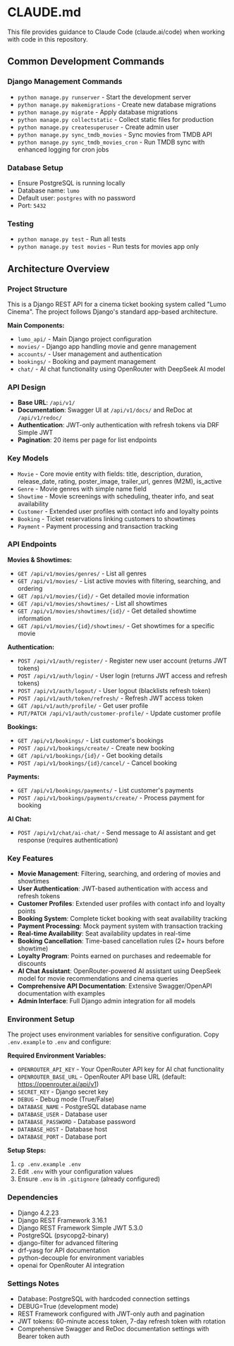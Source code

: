 # CLAUDE.md

This file provides guidance to Claude Code (claude.ai/code) when working with code in this repository.

## Common Development Commands

### Django Management Commands
- `python manage.py runserver` - Start the development server
- `python manage.py makemigrations` - Create new database migrations
- `python manage.py migrate` - Apply database migrations
- `python manage.py collectstatic` - Collect static files for production
- `python manage.py createsuperuser` - Create admin user
- `python manage.py sync_tmdb_movies` - Sync movies from TMDB API
- `python manage.py sync_tmdb_movies_cron` - Run TMDB sync with enhanced logging for cron jobs

### Database Setup
- Ensure PostgreSQL is running locally
- Database name: `lumo`
- Default user: `postgres` with no password
- Port: `5432`

### Testing
- `python manage.py test` - Run all tests
- `python manage.py test movies` - Run tests for movies app only

## Architecture Overview

### Project Structure
This is a Django REST API for a cinema ticket booking system called "Lumo Cinema". The project follows Django's standard app-based architecture.

**Main Components:**
- `lumo_api/` - Main Django project configuration
- `movies/` - Django app handling movie and genre management
- `accounts/` - User management and authentication
- `bookings/` - Booking and payment management
- `chat/` - AI chat functionality using OpenRouter with DeepSeek AI model

### API Design
- **Base URL**: `/api/v1/`
- **Documentation**: Swagger UI at `/api/v1/docs/` and ReDoc at `/api/v1/redoc/`
- **Authentication**: JWT-only authentication with refresh tokens via DRF Simple JWT
- **Pagination**: 20 items per page for list endpoints

### Key Models
- `Movie` - Core movie entity with fields: title, description, duration, release_date, rating, poster_image, trailer_url, genres (M2M), is_active
- `Genre` - Movie genres with simple name field
- `Showtime` - Movie screenings with scheduling, theater info, and seat availability
- `Customer` - Extended user profiles with contact info and loyalty points
- `Booking` - Ticket reservations linking customers to showtimes
- `Payment` - Payment processing and transaction tracking

### API Endpoints

**Movies & Showtimes:**
- `GET /api/v1/movies/genres/` - List all genres
- `GET /api/v1/movies/` - List active movies with filtering, searching, and ordering
- `GET /api/v1/movies/{id}/` - Get detailed movie information
- `GET /api/v1/movies/showtimes/` - List all showtimes
- `GET /api/v1/movies/showtimes/{id}/` - Get detailed showtime information
- `GET /api/v1/movies/{id}/showtimes/` - Get showtimes for a specific movie

**Authentication:**
- `POST /api/v1/auth/register/` - Register new user account (returns JWT tokens)
- `POST /api/v1/auth/login/` - User login (returns JWT access and refresh tokens)
- `POST /api/v1/auth/logout/` - User logout (blacklists refresh token)
- `POST /api/v1/auth/token/refresh/` - Refresh JWT access token
- `GET /api/v1/auth/profile/` - Get user profile
- `PUT/PATCH /api/v1/auth/customer-profile/` - Update customer profile

**Bookings:**
- `GET /api/v1/bookings/` - List customer's bookings
- `POST /api/v1/bookings/create/` - Create new booking
- `GET /api/v1/bookings/{id}/` - Get booking details
- `POST /api/v1/bookings/{id}/cancel/` - Cancel booking

**Payments:**
- `GET /api/v1/bookings/payments/` - List customer's payments
- `POST /api/v1/bookings/payments/create/` - Process payment for booking

**AI Chat:**
- `POST /api/v1/chat/ai-chat/` - Send message to AI assistant and get response (requires authentication)

### Key Features
- **Movie Management**: Filtering, searching, and ordering of movies and showtimes
- **User Authentication**: JWT-based authentication with access and refresh tokens
- **Customer Profiles**: Extended user profiles with contact info and loyalty points
- **Booking System**: Complete ticket booking with seat availability tracking
- **Payment Processing**: Mock payment system with transaction tracking
- **Real-time Availability**: Seat availability updates in real-time
- **Booking Cancellation**: Time-based cancellation rules (2+ hours before showtime)
- **Loyalty Program**: Points earned on purchases and redeemable for discounts
- **AI Chat Assistant**: OpenRouter-powered AI assistant using DeepSeek model for movie recommendations and cinema queries
- **Comprehensive API Documentation**: Extensive Swagger/OpenAPI documentation with examples
- **Admin Interface**: Full Django admin integration for all models

### Environment Setup
The project uses environment variables for sensitive configuration. Copy `.env.example` to `.env` and configure:

**Required Environment Variables:**
- `OPENROUTER_API_KEY` - Your OpenRouter API key for AI chat functionality
- `OPENROUTER_BASE_URL` - OpenRouter API base URL (default: https://openrouter.ai/api/v1)
- `SECRET_KEY` - Django secret key
- `DEBUG` - Debug mode (True/False)
- `DATABASE_NAME` - PostgreSQL database name
- `DATABASE_USER` - Database user
- `DATABASE_PASSWORD` - Database password
- `DATABASE_HOST` - Database host
- `DATABASE_PORT` - Database port

**Setup Steps:**
1. `cp .env.example .env`
2. Edit `.env` with your configuration values
3. Ensure `.env` is in `.gitignore` (already configured)

### Dependencies
- Django 4.2.23
- Django REST Framework 3.16.1
- Django REST Framework Simple JWT 5.3.0
- PostgreSQL (psycopg2-binary)
- django-filter for advanced filtering
- drf-yasg for API documentation
- python-decouple for environment variables
- openai for OpenRouter AI integration

### Settings Notes
- Database: PostgreSQL with hardcoded connection settings
- DEBUG=True (development mode)
- REST Framework configured with JWT-only auth and pagination
- JWT tokens: 60-minute access token, 7-day refresh token with rotation
- Comprehensive Swagger and ReDoc documentation settings with Bearer token auth